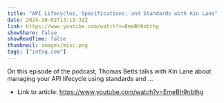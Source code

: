 ```yaml
---
title: "API Lifecycles, Specifications, and Standards with Kin Lane"
date: 2024-10-02T13:13:32Z
link: https://www.youtube.com/watch?v=EmeBh9nbthg
showShare: false
showReadTime: false
thumbnail: images/misc.png
tags: ["infoq.com"]
---
```

On this episode of the podcast, Thomas Betts talks with Kin Lane about managing your API lifecycle using standards and ...

- Link to article: https://www.youtube.com/watch?v=EmeBh9nbthg